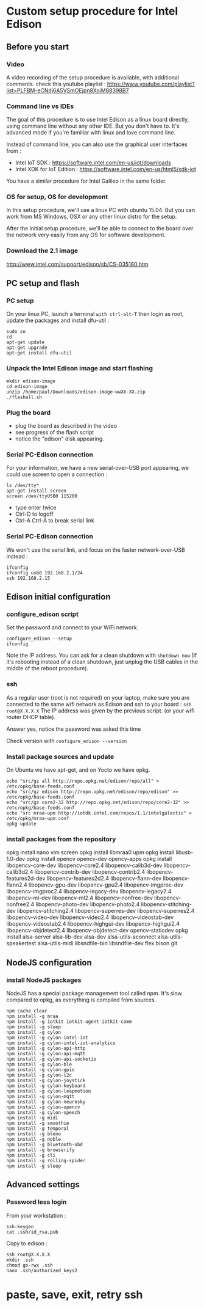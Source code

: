 # Custom setup procedure for Intel Edison

## Before you start

### Video

A video recording of the setup procedure is available, with additional comments. check this youtube playlist :
https://www.youtube.com/playlist?list=PLFBM-eCNdj6A5VSmOEjpn8XoiM88398B7

### Command line vs IDEs

The goal of this procedure is to use Intel Edison as a linux board directly, using command line without any other IDE. But you don't have to. It's advanced mode if you're familiar with linux and love command line.

Instead of command line, you can also use the graphical user interfaces from :
* Intel IoT SDK : https://software.intel.com/en-us/iot/downloads
* Intel XDK for IoT Edition : https://software.intel.com/en-us/html5/xdk-iot

You have a similar procedure for Intel Galileo in the same folder.

### OS for setup, OS for development

In this setup procedure, we'll use a linux PC with ubuntu 15.04. But you can work from MS Windows, OSX or any other linux distro for the setup.

After the initial setup procedure, we'll be able to connect to the board over the network very easily from any OS for software development.

### Download the 2.1 image

http://www.intel.com/support/edison/sb/CS-035180.htm

## PC setup and flash

### PC setup

On your linux PC, launch a terminal ```with ctrl-alt-T```
then login as root, update the packages and install dfu-util :
```
sudo so
cd
apt-get update
apt-get upgrade
apt-get install dfu-util
```

### Unpack the Intel Edison image and start flashing

```
mkdir edison-image
cd edison-image
unzip /home/paul/Downloads/edison-image-wwXX-XX.zip
./flashall.sh
```

### Plug the board 

* plug the board as described in the video
* see progress of the flash script
* notice the "edison" disk appearing.

### Serial PC-Edison connection

For your information, we have a new serial-over-USB port appearing, we could use screen to open a connection :
```
ls /dev/tty*
apt-get install screen
screen /dev/ttyUSB0 115200
```
* type enter twice
* Ctrl-D to logoff
* Ctrl-A Ctrl-A to break serial link

### Serial PC-Edison connection

We won't use the serial link, and focus on the faster network-over-USB instead :
```
ifconfig
ifconfig usb0 192.168.2.1/24
ssh 192.168.2.15
```

## Edison initial configuration

### configure_edison script

Set the password and connect to your WiFi network.
```
configure_edison --setup
ifconfig
```
Note the IP address.
You can ask for a clean shutdown with ```shutdown now```
(If it's rebooting instead of a clean shutdown, just unplug the USB cables in the middle of the reboot procedure).

### ssh

As a regular user (root is not required) on your laptop, make sure you are connected to the same wifi network as Edison and ssh to your board :
```ssh root@X.X.X.X```
The IP address was given by the previous script. (or your wifi router DHCP table).

Answer yes, notice the password was asked this time

Check version with ```configure_edison --version```

### Install package sources and update
On Ubuntu we have apt-get, and on Yocto we have opkg.
```
echo "src/gz all http://repo.opkg.net/edison/repo/all" > /etc/opkg/base-feeds.conf
echo "src/gz edison http://repo.opkg.net/edison/repo/edison" >> /etc/opkg/base-feeds.conf
echo "src/gz core2-32 http://repo.opkg.net/edison/repo/core2-32" >> /etc/opkg/base-feeds.conf
echo "src mraa-upm http://iotdk.intel.com/repos/1.1/intelgalactic" > /etc/opkg/mraa-upm.conf
opkg update
```

### install packages from the repository
opkg install nano vim screen
opkg install libmraa0 upm
opkg install libusb-1.0-dev
opkg install opencv opencv-dev opencv-apps
opkg install libopencv-core-dev libopencv-core2.4 libopencv-calib3d-dev libopencv-calib3d2.4 libopencv-contrib-dev libopencv-contrib2.4 libopencv-features2d-dev libopencv-features2d2.4 libopencv-flann-dev libopencv-flann2.4 libopencv-gpu-dev libopencv-gpu2.4 libopencv-imgproc-dev libopencv-imgproc2.4 libopencv-legacy-dev libopencv-legacy2.4 libopencv-ml-dev libopencv-ml2.4 libopencv-nonfree-dev libopencv-nonfree2.4 libopencv-photo-dev libopencv-photo2.4 libopencv-stitching-dev libopencv-stitching2.4 libopencv-superres-dev libopencv-superres2.4 libopencv-video-dev libopencv-video2.4 libopencv-videostab-dev libopencv-videostab2.4  libopencv-highgui-dev  libopencv-highgui2.4 libopencv-objdetect2.4 libopencv-objdetect-dev opencv-staticdev
opkg install alsa-server alsa-lib-dev alsa-dev alsa-utils-aconnect alsa-utils-speakertest alsa-utils-midi libsndfile-bin libsndfile-dev flex bison git

## NodeJS configuration

### install NodeJS packages
NodeJS has a special package management tool called npm.
It's slow compared to opkg, as everything is compiled from sources.
```
npm cache clear
npm install -g mraa
npm install -g iotkit iotkit-agent iotkit-comm
npm install -g sleep
npm install -g cylon
npm install -g cylon-intel-iot
npm install -g cylon-intel-iot-analytics
npm install -g cylon-api-http
npm install -g cylon-api-mqtt
npm install -g cylon-api-socketio
npm install -g cylon-ble
npm install -g cylon-gpio
npm install -g cylon-i2c
npm install -g cylon-joystick
npm install -g cylon-keyboard
npm install -g cylon-leapmotion
npm install -g cylon-mqtt
npm install -g cylon-neurosky
npm install -g cylon-opencv
npm install -g cylon-speech
npm install -g midi
npm install -g smoothie
npm install -g temporal
npm install -g bleno
npm install -g noble
npm install -g bluetooth-obd
npm install -g browserify
npm install -g cli
npm install -g rolling-spider
npm install -g sleep
```

## Advanced settings

### Password less login

From your workstation :
```
ssh-keygen
cat .ssh/id_rsa.pub
```
Copy to edison :
```
ssh root@X.X.X.X
mkdir .ssh
chmod go-rwx .ssh
nano .ssh/authorized_keys2
```
# paste, save, exit, retry ssh











